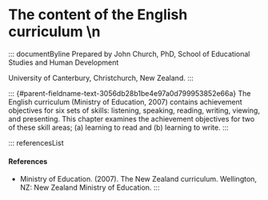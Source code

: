 # The content of the English curriculum \n

::: documentByline
Prepared by John Church, PhD, School of Educational Studies and Human
Development

University of Canterbury, Christchurch, New Zealand.
:::

::: {#parent-fieldname-text-3056db28b1be4e97a0d799953852e66a}
The English curriculum (Ministry of Education, 2007) contains
achievement objectives for six sets of skills: listening, speaking,
reading, writing, viewing, and presenting. This chapter examines the
achievement objectives for two of these skill areas; (a) learning to
read and (b) learning to write.
:::

::: referencesList
#### References

-   Ministry of Education. (2007). The New Zealand curriculum.
    Wellington, NZ: New Zealand Ministry of Education.
:::
